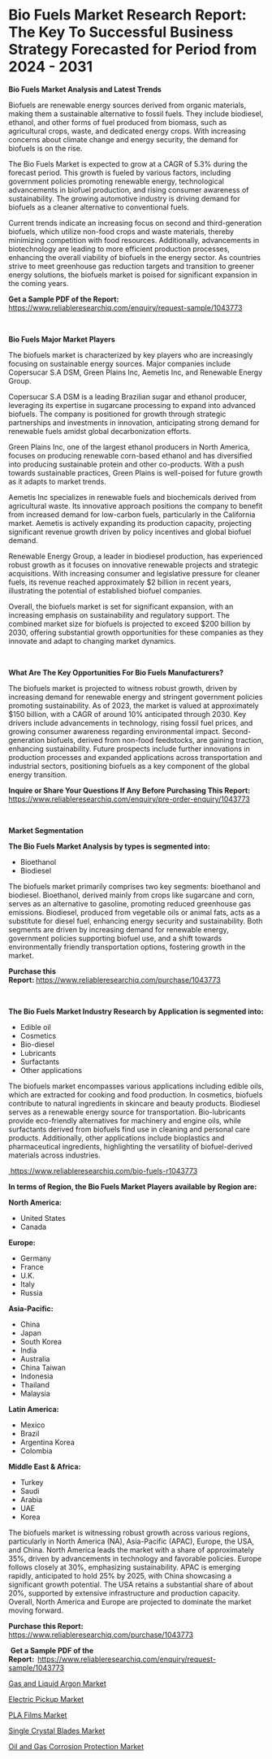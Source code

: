 <p><h1>Bio Fuels Market Research Report: The Key To Successful Business Strategy Forecasted for Period from 2024 - 2031</h1></p><p><strong>Bio Fuels Market Analysis and Latest Trends</strong></p>
<p><p>Biofuels are renewable energy sources derived from organic materials, making them a sustainable alternative to fossil fuels. They include biodiesel, ethanol, and other forms of fuel produced from biomass, such as agricultural crops, waste, and dedicated energy crops. With increasing concerns about climate change and energy security, the demand for biofuels is on the rise.</p><p>The Bio Fuels Market is expected to grow at a CAGR of 5.3% during the forecast period. This growth is fueled by various factors, including government policies promoting renewable energy, technological advancements in biofuel production, and rising consumer awareness of sustainability. The growing automotive industry is driving demand for biofuels as a cleaner alternative to conventional fuels.</p><p>Current trends indicate an increasing focus on second and third-generation biofuels, which utilize non-food crops and waste materials, thereby minimizing competition with food resources. Additionally, advancements in biotechnology are leading to more efficient production processes, enhancing the overall viability of biofuels in the energy sector. As countries strive to meet greenhouse gas reduction targets and transition to greener energy solutions, the biofuels market is poised for significant expansion in the coming years.</p></p>
<p><strong>Get a Sample PDF of the Report:&nbsp;</strong> <a href="https://www.reliableresearchiq.com/enquiry/request-sample/1043773?utm_campaign=101&utm_medium=2&utm_source=Github&utm_content=ia&utm_term=14112024&utm_id=bio-fuels">https://www.reliableresearchiq.com/enquiry/request-sample/1043773</a></p>
<p>&nbsp;</p>
<p><strong>Bio Fuels Major Market Players</strong></p>
<p><p>The biofuels market is characterized by key players who are increasingly focusing on sustainable energy sources. Major companies include Copersucar S.A DSM, Green Plains Inc, Aemetis Inc, and Renewable Energy Group. </p><p>Copersucar S.A DSM is a leading Brazilian sugar and ethanol producer, leveraging its expertise in sugarcane processing to expand into advanced biofuels. The company is positioned for growth through strategic partnerships and investments in innovation, anticipating strong demand for renewable fuels amidst global decarbonization efforts.</p><p>Green Plains Inc, one of the largest ethanol producers in North America, focuses on producing renewable corn-based ethanol and has diversified into producing sustainable protein and other co-products. With a push towards sustainable practices, Green Plains is well-poised for future growth as it adapts to market trends.</p><p>Aemetis Inc specializes in renewable fuels and biochemicals derived from agricultural waste. Its innovative approach positions the company to benefit from increased demand for low-carbon fuels, particularly in the California market. Aemetis is actively expanding its production capacity, projecting significant revenue growth driven by policy incentives and global biofuel demand.</p><p>Renewable Energy Group, a leader in biodiesel production, has experienced robust growth as it focuses on innovative renewable projects and strategic acquisitions. With increasing consumer and legislative pressure for cleaner fuels, its revenue reached approximately $2 billion in recent years, illustrating the potential of established biofuel companies.</p><p>Overall, the biofuels market is set for significant expansion, with an increasing emphasis on sustainability and regulatory support. The combined market size for biofuels is projected to exceed $200 billion by 2030, offering substantial growth opportunities for these companies as they innovate and adapt to changing market dynamics.</p></p>
<p>&nbsp;</p>
<p><strong>What Are The Key Opportunities For Bio Fuels Manufacturers?</strong></p>
<p><p>The biofuels market is projected to witness robust growth, driven by increasing demand for renewable energy and stringent government policies promoting sustainability. As of 2023, the market is valued at approximately $150 billion, with a CAGR of around 10% anticipated through 2030. Key drivers include advancements in technology, rising fossil fuel prices, and growing consumer awareness regarding environmental impact. Second-generation biofuels, derived from non-food feedstocks, are gaining traction, enhancing sustainability. Future prospects include further innovations in production processes and expanded applications across transportation and industrial sectors, positioning biofuels as a key component of the global energy transition.</p></p>
<p><strong>Inquire or Share Your Questions If Any Before Purchasing This Report:</strong> <a href="https://www.reliableresearchiq.com/enquiry/pre-order-enquiry/1043773?utm_campaign=101&utm_medium=2&utm_source=Github&utm_content=ia&utm_term=14112024&utm_id=bio-fuels">https://www.reliableresearchiq.com/enquiry/pre-order-enquiry/1043773</a></p>
<p>&nbsp;</p>
<p><strong>Market Segmentation</strong></p>
<p><strong>The Bio Fuels Market Analysis by types is segmented into:</strong></p>
<p><ul><li>Bioethanol</li><li>Biodiesel</li></ul></p>
<p><p>The biofuels market primarily comprises two key segments: bioethanol and biodiesel. Bioethanol, derived mainly from crops like sugarcane and corn, serves as an alternative to gasoline, promoting reduced greenhouse gas emissions. Biodiesel, produced from vegetable oils or animal fats, acts as a substitute for diesel fuel, enhancing energy security and sustainability. Both segments are driven by increasing demand for renewable energy, government policies supporting biofuel use, and a shift towards environmentally friendly transportation options, fostering growth in the market.</p></p>
<p><strong>Purchase this Report:&nbsp;</strong><a href="https://www.reliableresearchiq.com/purchase/1043773?utm_campaign=101&utm_medium=2&utm_source=Github&utm_content=ia&utm_term=14112024&utm_id=bio-fuels">https://www.reliableresearchiq.com/purchase/1043773</a></p>
<p>&nbsp;</p>
<p><strong>The Bio Fuels Market Industry Research by Application is segmented into:</strong></p>
<p><ul><li>Edible oil</li><li>Cosmetics</li><li>Bio-diesel</li><li>Lubricants</li><li>Surfactants</li><li>Other applications</li></ul></p>
<p><p>The biofuels market encompasses various applications including edible oils, which are extracted for cooking and food production. In cosmetics, biofuels contribute to natural ingredients in skincare and beauty products. Biodiesel serves as a renewable energy source for transportation. Bio-lubricants provide eco-friendly alternatives for machinery and engine oils, while surfactants derived from biofuels find use in cleaning and personal care products. Additionally, other applications include bioplastics and pharmaceutical ingredients, highlighting the versatility of biofuel-derived materials across industries.</p></p>
<p><a href="https://www.reliableresearchiq.com/bio-fuels-r1043773?utm_campaign=101&utm_medium=2&utm_source=Github&utm_content=ia&utm_term=14112024&utm_id=bio-fuels">&nbsp;https://www.reliableresearchiq.com/bio-fuels-r1043773</a></p>
<p><strong>In terms of Region, the Bio Fuels Market Players available by Region are:</strong></p>
<p>
    <p> <strong> North America: </strong>
        <ul>
            <li>United States</li>
            <li>Canada</li>
        </ul>
        </p> 
    <p> <strong> Europe: </strong>
        <ul>
            <li>Germany</li>
            <li>France</li>
            <li>U.K.</li>
            <li>Italy</li>
            <li>Russia</li>
        </ul>
        </p> 
    <p> <strong> Asia-Pacific: </strong>
        <ul>
            <li>China</li>
            <li>Japan</li>
            <li>South Korea</li>
            <li>India</li>
            <li>Australia</li>
            <li>China Taiwan</li>
            <li>Indonesia</li>
            <li>Thailand</li>
            <li>Malaysia</li>
        </ul>
        </p> 
    <p> <strong> Latin America: </strong>
        <ul>
            <li>Mexico</li>
            <li>Brazil</li>
            <li>Argentina Korea</li>
            <li>Colombia</li>
        </ul>
        </p> 
    <p> <strong> Middle East & Africa: </strong>
        <ul>
            <li>Turkey</li>
            <li>Saudi</li>
            <li>Arabia</li>
            <li>UAE</li>
            <li>Korea</li>
        </ul>
    </p>
    </p>
<p><p>The biofuels market is witnessing robust growth across various regions, particularly in North America (NA), Asia-Pacific (APAC), Europe, the USA, and China. North America leads the market with a share of approximately 35%, driven by advancements in technology and favorable policies. Europe follows closely at 30%, emphasizing sustainability. APAC is emerging rapidly, anticipated to hold 25% by 2025, with China showcasing a significant growth potential. The USA retains a substantial share of about 20%, supported by extensive infrastructure and production capacity. Overall, North America and Europe are projected to dominate the market moving forward.</p></p>
<p><strong>Purchase this Report: </strong><a href="https://www.reliableresearchiq.com/purchase/1043773?utm_campaign=101&utm_medium=2&utm_source=Github&utm_content=ia&utm_term=14112024&utm_id=bio-fuels">https://www.reliableresearchiq.com/purchase/1043773</a></p>
<p>&nbsp;<strong>Get a Sample PDF of the Report:&nbsp;&nbsp;</strong><a href="https://www.reliableresearchiq.com/enquiry/request-sample/1043773?utm_campaign=101&utm_medium=2&utm_source=Github&utm_content=ia&utm_term=14112024&utm_id=bio-fuels">https://www.reliableresearchiq.com/enquiry/request-sample/1043773</a></p>
<p><strong></strong></p>
<p><p><a href="https://www.linkedin.com/pulse/gas-liquid-argon-market-overview-global-trends-future-prospects-k6rse?utm_campaign=101&utm_medium=2&utm_source=Github&utm_content=ia&utm_term=14112024&utm_id=bio-fuels">Gas and Liquid Argon Market</a></p><p><a href="https://issuu.com/reportprime-2/docs/electric-pickup-market-size-2030.pp_d7b87508e25d8f?utm_campaign=101&utm_medium=2&utm_source=Github&utm_content=ia&utm_term=14112024&utm_id=bio-fuels">Electric Pickup Market</a></p><p><a href="https://github.com/WayneHopkins413/Market-Research-Report-List-1/blob/main/pla-films-market.md?utm_campaign=101&utm_medium=2&utm_source=Github&utm_content=ia&utm_term=14112024&utm_id=bio-fuels">PLA Films Market</a></p><p><a href="https://issuu.com/reportprime-2/docs/single-crystal-blades-market-size-2_424305d5576b48?utm_campaign=101&utm_medium=2&utm_source=Github&utm_content=ia&utm_term=14112024&utm_id=bio-fuels">Single Crystal Blades Market</a></p><p><a href="https://www.linkedin.com/pulse/oil-gas-corrosion-protection-ecosystem-mapping-innovation-value-9ovye?utm_campaign=101&utm_medium=2&utm_source=Github&utm_content=ia&utm_term=14112024&utm_id=bio-fuels">Oil and Gas Corrosion Protection Market</a></p></p>